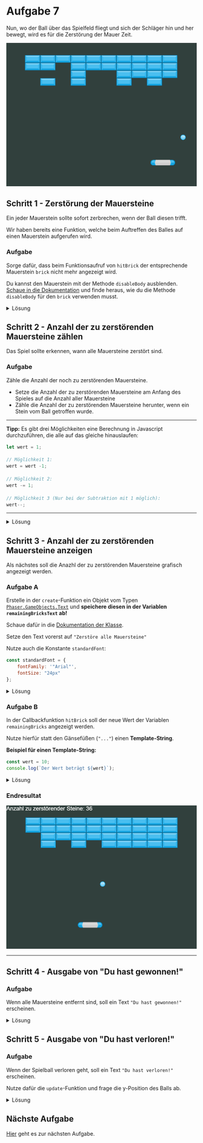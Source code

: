 # Aufgabe 7

Nun, wo der Ball über das Spielfeld fliegt und sich der Schläger hin und her bewegt, wird es für die Zerstörung der Mauer Zeit.

![Der Ball zerstört die Mauer](Aufgabe7-1.png)

## Schritt 1 - Zerstörung der Mauersteine

Ein jeder Mauerstein sollte sofort zerbrechen, wenn der Ball diesen trifft.

Wir haben bereits eine Funktion, welche beim Auftreffen des Balles auf einen Mauerstein aufgerufen wird.

### Aufgabe

Sorge dafür, dass beim Funktionsaufruf von `hitBrick` der entsprechende Mauerstein `brick` nicht mehr angezeigt wird.

Du kannst den Mauerstein mit der Methode `disableBody` ausblenden. [Schaue in die Dokumentation](https://photonstorm.github.io/phaser3-docs/Phaser.Physics.Arcade.Image.html#disableBody__anchor) und finde heraus, wie du die Methode `disableBody` für den `brick` verwenden musst.

<details>
<summary>Lösung</summary>

```javascript
function hitBrick(ball, brick) {
    brick.disableBody(true, true);
} 
```

***
</details>

## Schritt 2 - Anzahl der zu zerstörenden Mauersteine zählen

Das Spiel sollte erkennen, wann alle Mauersteine zerstört sind.

### Aufgabe

Zähle die Anzahl der noch zu zerstörenden Mauersteine.

- Setze die Anzahl der zu zerstörenden Mauersteine am Anfang des Spieles auf die Anzahl aller Mauersteine
- Zähle die Anzahl der zu zerstörenden Mauersteine herunter, wenn ein Stein vom Ball getroffen wurde.

***
**Tipp:** Es gibt drei Möglichkeiten eine Berechnung in Javascript durchzuführen, die alle auf das gleiche hinauslaufen:

```javascript
let wert = 1;

// Möglichkeit 1:
wert = wert -1;

// Möglichkeit 2:
wert -= 1;

// Möglichkeit 3 (Nur bei der Subtraktion mit 1 möglich):
wert--;
```

***

<details>
<summary>Lösung</summary>

```javascript
// ...
let remainingBricks;
// ...

function startGame() {
    if (!isGameStarted) {
        this.ball.setVelocity(-75, -300);
        isGameStarted = true;
        remainingBricks = numberOfRows * bricksPerRow;
    }
}

function hitBrick(ball, brick) {
    brick.disableBody(true, true);
    // Möglichkeit 1: remainingBricks = remainingBricks - 1;
    // Möglichkeit 2: remainingBricks -= 1;
    // Empfohlen:
    remainingBricks--;
}
```

***
</details>

## Schritt 3 - Anzahl der zu zerstörenden Mauersteine anzeigen

Als nächstes soll die Anazhl der zu zerstörenden Mauersteine grafisch angezeigt werden.

### Aufgabe A

Erstelle in der `create`-Funktion ein Objekt vom Typen [`Phaser.GameObjects.Text`](https://photonstorm.github.io/phaser3-docs/Phaser.GameObjects.Text.html) und **speichere diesen in der Variablen `remainingBricksText` ab!**

Schaue dafür in die [Dokumentation der Klasse](https://photonstorm.github.io/phaser3-docs/Phaser.GameObjects.Text.html).

Setze den Text vorerst auf `"Zerstöre alle Mauersteine"`

Nutze auch die Konstante `standardFont`:

```javascript
const standardFont = { 
    fontFamily: '"Arial"',
    fontSize: "24px" 
};
```

<details>
<summary>Lösung</summary>

```javascript
function create() {
    // ...
    this.remainingBricksText = this.add.text(0, 0, "Zerstöre alle Mauersteine", standardFont);
}
```

***
</details>

### Aufgabe B

In der Callbackfunktion `hitBrick` soll der neue Wert der Variablen `remainingBricks` angezeigt werden.

Nutze hierfür statt den Gänsefüßen (`"..."`) einen **Template-String**.

**Beispiel für einen Template-String:**

```javascript
const wert = 10;
console.log(`Der Wert beträgt ${wert}`);
```

<details>
<summary>Lösung</summary>

```javascript
function hitBrick(ball, brick) {
    brick.disableBody(true, true);
    remainingBricks--;
    this.remainingBricksText.text = `Anzahl zu zerstörender Steine: ${remainingBricks}`;
}
```

***
</details>

### Endresultat

![Die Anzeige isz implementiert](Aufgabe7-2.png)

***

## Schritt 4 - Ausgabe von "Du hast gewonnen!"

### Aufgabe

Wenn alle Mauersteine entfernt sind, soll ein Text `"Du hast gewonnen!"` erscheinen.

<details>
<summary>Lösung</summary>

```javascript
function hitBrick(ball, brick) {
    brick.disableBody(true, true);
    remainingBricks--;
    this.remainingBricksText.text = `Anzahl zu zerstörender Steine: ${remainingBricks}`;

    if (remainingBricks === 0) {
        this.add.text(
            gameWidth / 2 - 100,
            gameHeight / 2,
            "Du hast gewonnen!",
            standardFont
        );
    }
}
```

***
</details>

## Schritt 5 - Ausgabe von "Du hast verloren!"

### Aufgabe

Wenn der Spielball verloren geht, soll ein Text `"Du hast verloren!"` erscheinen.

Nutze dafür die `update`-Funktion und frage die y-Position des Balls ab.

<details>
<summary>Lösung</summary>

```javascript
function update() {
    if (this.ball.y > gameHeight) {
        this.add.text(
            gameWidth / 2 - 100,
            gameHeight / 2,
            "Du hast verloren!",
            standardFont
        );
    }
}
```

***
</details>

## Nächste Aufgabe

[Hier](Aufgabe8.md) geht es zur nächsten Aufgabe.